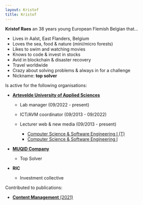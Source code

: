 ```yaml
---
layout: Kristof
title: Kristof
---
```


**Kristof Raes** an 38 years young European Flemish Belgian that...

 - Lives in Aalst, East Flanders, Belgium
 - Loves the sea, food & nature (mini/micro forests)
 - Likes to swim and watching movies
 - Knows to code & invest in stocks
 - Avid in blockchain & disaster recovery
 - Travel worldwide
 - Crazy about solving problems & always in for a challenge
 - Nickname: **top solver**

Is active for the following organisations:

 - [**Artevelde University of Applied Sciences**](http://www.artevelde-uas.be) 
   
   - Lab manager (09/2022 - present)
   - ICT/AVM coordinator (09/2013 - 09/2022)
   - Lecturer web & new media (09/2013 - present)
      
     - [Computer Science & Software Engineering I (T)](https://bamaflexweb.arteveldehs.be/BMFUIDetailxOLOD.aspx?a=169691&b=1&c=1)
     - [Computer Science & Software Engineering I](https://bamaflexweb.arteveldehs.be/BMFUIDetailxOLOD.aspx?a=173460&b=1&c=1)

 - [**MUQID Company**](http://company.muqid.com)
   
   - Top Solver

 - **RIC**

   - Investment collective

Contributed to publications:

 - [**Content Management** (2021)](http://politeia.be/nl/publicaties/278860-content+management+2021+print)
